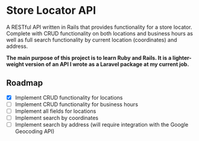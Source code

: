# Store Locator API

A RESTful API written in Rails that provides functionality for a store locator. Complete with CRUD functionality on both locations and business hours as well as full search functionality by current location (coordinates) and address.

**The main purpose of this project is to learn Ruby and Rails. It is a lighter-weight version of an API I wrote as a Laravel package at my current job.**

## Roadmap

- [x] Implement CRUD functionality for locations
- [ ] Implement CRUD functionality for business hours
- [ ] Implement all fields for locations
- [ ] Implement search by coordinates
- [ ] Implement search by address (will require integration with the Google Geocoding API)
